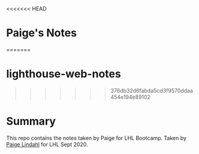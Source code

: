 <<<<<<< HEAD
# Paige's Notes
=======
# lighthouse-web-notes
>>>>>>> 376db32d6fabda5cd3f9570ddaa454e194e89102
# Summary 
This repo contains the notes taken by Paige for LHL Bootcamp.
Taken by [Paige Lindahl](https://github.com/paigelindahl) for LHL Sept 2020.
